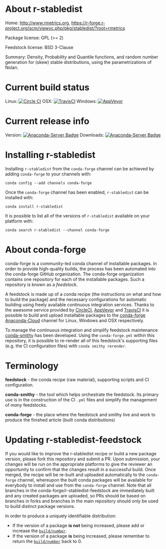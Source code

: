 About r-stabledist
==================

Home: http://www.rmetrics.org, https://r-forge.r-project.org/scm/viewvc.php/pkg/stabledist/?root=rmetrics

Package license: GPL (>= 2)

Feedstock license: BSD 3-Clause

Summary: Density, Probability and Quantile functions, and random number generation for (skew) stable distributions, using the parametrizations of Nolan.



Current build status
====================

Linux: [![Circle CI](https://circleci.com/gh/conda-forge/r-stabledist-feedstock.svg?style=shield)](https://circleci.com/gh/conda-forge/r-stabledist-feedstock)
OSX: [![TravisCI](https://travis-ci.org/conda-forge/r-stabledist-feedstock.svg?branch=master)](https://travis-ci.org/conda-forge/r-stabledist-feedstock)
Windows: [![AppVeyor](https://ci.appveyor.com/api/projects/status/github/conda-forge/r-stabledist-feedstock?svg=True)](https://ci.appveyor.com/project/conda-forge/r-stabledist-feedstock/branch/master)

Current release info
====================
Version: [![Anaconda-Server Badge](https://anaconda.org/conda-forge/r-stabledist/badges/version.svg)](https://anaconda.org/conda-forge/r-stabledist)
Downloads: [![Anaconda-Server Badge](https://anaconda.org/conda-forge/r-stabledist/badges/downloads.svg)](https://anaconda.org/conda-forge/r-stabledist)

Installing r-stabledist
=======================

Installing `r-stabledist` from the `conda-forge` channel can be achieved by adding `conda-forge` to your channels with:

```
conda config --add channels conda-forge
```

Once the `conda-forge` channel has been enabled, `r-stabledist` can be installed with:

```
conda install r-stabledist
```

It is possible to list all of the versions of `r-stabledist` available on your platform with:

```
conda search r-stabledist --channel conda-forge
```


About conda-forge
=================

conda-forge is a community-led conda channel of installable packages.
In order to provide high-quality builds, the process has been automated into the
conda-forge GitHub organization. The conda-forge organization contains one repository
for each of the installable packages. Such a repository is known as a *feedstock*.

A feedstock is made up of a conda recipe (the instructions on what and how to build
the package) and the necessary configurations for automatic building using freely
available continuous integration services. Thanks to the awesome service provided by
[CircleCI](https://circleci.com/), [AppVeyor](http://www.appveyor.com/)
and [TravisCI](https://travis-ci.org/) it is possible to build and upload installable
packages to the [conda-forge](https://anaconda.org/conda-forge)
[Anaconda-Cloud](http://docs.anaconda.org/) channel for Linux, Windows and OSX respectively.

To manage the continuous integration and simplify feedstock maintenance
[conda-smithy](http://github.com/conda-forge/conda-smithy) has been developed.
Using the ``conda-forge.yml`` within this repository, it is possible to re-render all of
this feedstock's supporting files (e.g. the CI configuration files) with ``conda smithy rerender``.


Terminology
===========

**feedstock** - the conda recipe (raw material), supporting scripts and CI configuration.

**conda-smithy** - the tool which helps orchestrate the feedstock.
                   Its primary use is in the construction of the CI ``.yml`` files
                   and simplify the management of *many* feedstocks.

**conda-forge** - the place where the feedstock and smithy live and work to
                  produce the finished article (built conda distributions)


Updating r-stabledist-feedstock
===============================

If you would like to improve the r-stabledist recipe or build a new
package version, please fork this repository and submit a PR. Upon submission,
your changes will be run on the appropriate platforms to give the reviewer an
opportunity to confirm that the changes result in a successful build. Once
merged, the recipe will be re-built and uploaded automatically to the
`conda-forge` channel, whereupon the built conda packages will be available for
everybody to install and use from the `conda-forge` channel.
Note that all branches in the conda-forge/r-stabledist-feedstock are
immediately built and any created packages are uploaded, so PRs should be based
on branches in forks and branches in the main repository should only be used to
build distinct package versions.

In order to produce a uniquely identifiable distribution:
 * If the version of a package **is not** being increased, please add or increase
   the [``build/number``](http://conda.pydata.org/docs/building/meta-yaml.html#build-number-and-string).
 * If the version of a package **is** being increased, please remember to return
   the [``build/number``](http://conda.pydata.org/docs/building/meta-yaml.html#build-number-and-string)
   back to 0.
